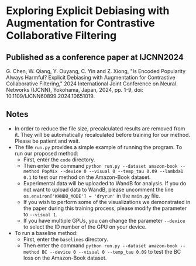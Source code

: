 # Exploring Explicit Debiasing with Augmentation for Contrastive Collaborative Filtering

## Published as a conference paper at IJCNN2024
G. Chen, W. Qiang, Y. Ouyang, C. Yin and Z. Xiong, "Is Encoded Popularity Always Harmful? Explicit Debiasing with Augmentation for Contrastive Collaborative Filtering," 2024 International Joint Conference on Neural Networks (IJCNN), Yokohama, Japan, 2024, pp. 1-9, doi: 10.1109/IJCNN60899.2024.10651019.


## Notes
- In order to reduce the file size, precalculated results are removed from it. They will be automatically recalculated before training for our method. Please be patient and wait.
- The file `run.py` provides a simple example of running the program. To run our proposed method:
    - First, enter the `code` directory.
    - Then enter the command `python run.py --dataset amazon-book --method PopMix --device 0 --visual 0 --temp_tau 0.09 --lambda1 0.1` to test our method on the Amazon-Book dataset. 
    - Experimental data will be uploaded to WandB for analysis. If you do not want to upload data to WandB, please uncomment the line `os.environ['WANDB_MODE'] = 'dryrun'` in the `main.py` file.
    - If you wish to perform some of the visualizations we demonstrated in the paper during this training process, please modify the parameter to `--visual 1`. 
    - If you have multiple GPUs, you can change the parameter `--device` to select the ID number of the GPU on your device.
- To run a baseline method:
    - First, enter the `baselines` directory.
    - Then enter the command `python run.py --dataset amazon-book --method BC --device 0 --visual 0 --temp_tau 0.09` to test the BC loss on the Amazon-Book dataset. 

